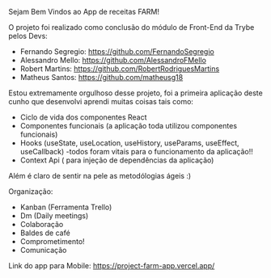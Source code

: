Sejam Bem Vindos ao App de receitas FARM!

O projeto foi realizado como conclusão do módulo de Front-End da Trybe pelos Devs:

* Fernando Segregio: https://github.com/FernandoSegregio 
* Alessandro Mello: https://github.com/AlessandroFMello
* Robert Martins: https://github.com/RobertRodriguesMartins
* Matheus Santos: https://github.com/matheusg18

Estou extremamente orgulhoso desse projeto, foi a primeira aplicação deste cunho que desenvolvi
aprendi muitas coisas tais como:

* Ciclo de vida dos componentes React
* Componentes funcionais (a aplicação toda utilizou componentes funcionais)
* Hooks (useState, useLocation, useHistory, useParams, useEffect, useCallback)
  -todos foram vitais para o funcionamento da aplicação!!
* Context Api ( para injeção de dependências da aplicação)

Além é claro de sentir na pele as metodólogias ágeis :)

Organização:
* Kanban (Ferramenta Trello)
* Dm (Daily meetings)
* Colaboração
* Baldes de café
* Comprometimento!
* Comunicação

Link do app para Mobile: https://project-farm-app.vercel.app/
